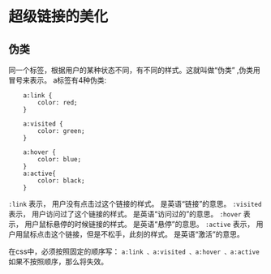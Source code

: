 # 超级链接的美化

## 伪类
同一个标签，根据用户的某种状态不同，有不同的样式。这就叫做“伪类”
,伪类用冒号来表示。
a标签有4种伪类:

        a:link {
            color: red;
        }

        a:visited {
            color: green;
        }

        a:hover {
            color: blue;
        }
        a:active{
            color: black;
        }


`:link` 表示， 用户没有点击过这个链接的样式。 是英语“链接”的意思。
`:visited` 表示， 用户访问过了这个链接的样式。 是英语“访问过的”的意思。
`:hover` 表示， 用户鼠标悬停的时候链接的样式。 是英语“悬停”的意思。
`:active` 表示， 用户用鼠标点击这个链接，但是不松手，此刻的样式。 是英语“激活”的意思。

在css中，必须按照固定的顺序写：
`a:link 、a:visited 、a:hover 、a:active`如果不按照顺序，那么将失效。

